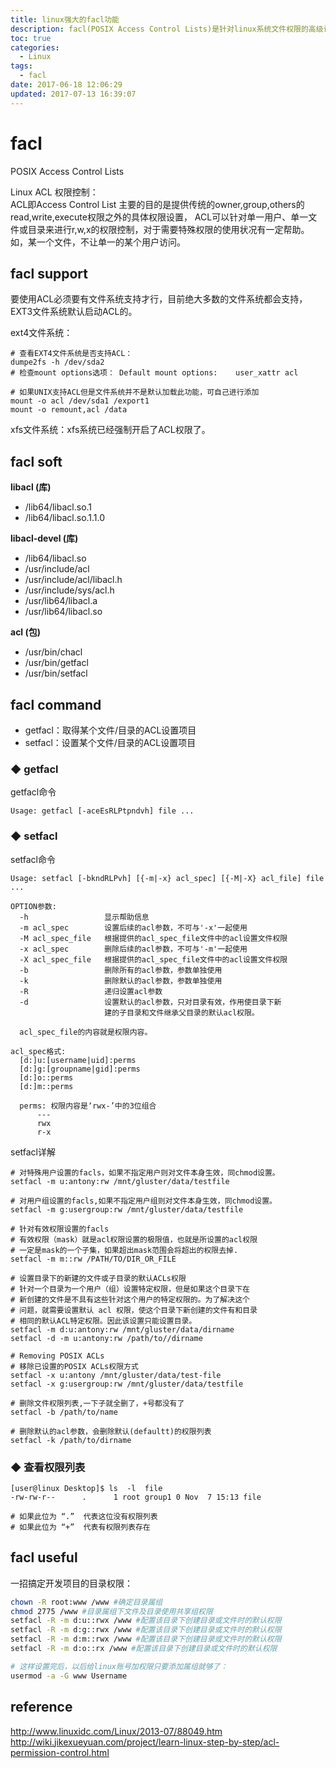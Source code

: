 ```yaml
---
title: linux强大的facl功能
description: facl(POSIX Access Control Lists)是针对linux系统文件权限的高级访问控制。
toc: true
categories:
  - Linux
tags:
  - facl
date: 2017-06-18 12:06:29
updated: 2017-07-13 16:39:07
---
```



# facl 

POSIX Access Control Lists

Linux ACL 权限控制：  
ACL即Access Control List 主要的目的是提供传统的owner,group,others的read,write,execute权限之外的具体权限设置，
ACL可以针对单一用户、单一文件或目录来进行r,w,x的权限控制，对于需要特殊权限的使用状况有一定帮助。
如，某一个文件，不让单一的某个用户访问。

## facl support

要使用ACL必须要有文件系统支持才行，目前绝大多数的文件系统都会支持，EXT3文件系统默认启动ACL的。

ext4文件系统：

```
# 查看EXT4文件系统是否支持ACL：
dumpe2fs -h /dev/sda2
# 检查mount options选项： Default mount options:    user_xattr acl

# 如果UNIX支持ACL但是文件系统并不是默认加载此功能，可自己进行添加
mount -o acl /dev/sda1 /export1
mount -o remount,acl /data
```

xfs文件系统：xfs系统已经强制开启了ACL权限了。

## facl soft

**libacl (库)**
- /lib64/libacl.so.1
- /lib64/libacl.so.1.1.0
 
**libacl-devel (库)**
- /lib64/libacl.so
- /usr/include/acl
- /usr/include/acl/libacl.h
- /usr/include/sys/acl.h
- /usr/lib64/libacl.a
- /usr/lib64/libacl.so

**acl (包)**
- /usr/bin/chacl
- /usr/bin/getfacl
- /usr/bin/setfacl

## facl command

- getfacl：取得某个文件/目录的ACL设置项目
- setfacl：设置某个文件/目录的ACL设置项目

### ◆  getfacl

getfacl命令

```
Usage: getfacl [-aceEsRLPtpndvh] file ...
```

### ◆  setfacl

setfacl命令

```
Usage: setfacl [-bkndRLPvh] [{-m|-x} acl_spec] [{-M|-X} acl_file] file ...

OPTION参数:
  -h                 显示帮助信息
  -m acl_spec        设置后续的acl参数，不可与'-x'一起使用
  -M acl_spec_file   根据提供的acl_spec_file文件中的acl设置文件权限
  -x acl_spec        删除后续的acl参数，不可与'-m'一起使用
  -X acl_spec_file   根据提供的acl_spec_file文件中的acl设置文件权限
  -b                 删除所有的acl参数，参数单独使用
  -k                 删除默认的acl参数，参数单独使用
  -R                 递归设置acl参数
  -d                 设置默认的acl参数，只对目录有效，作用使目录下新
                     建的子目录和文件继承父目录的默认acl权限。

  acl_spec_file的内容就是权限内容。

acl_spec格式:
  [d:]u:[username|uid]:perms
  [d:]g:[groupname|gid]:perms
  [d:]o::perms
  [d:]m::perms
  
  perms: 权限内容是‘rwx-’中的3位组合
      ---
      rwx
      r-x
```

setfacl详解

```
# 对特殊用户设置的facls，如果不指定用户则对文件本身生效，同chmod设置。
setfacl -m u:antony:rw /mnt/gluster/data/testfile

# 对用户组设置的facls,如果不指定用户组则对文件本身生效，同chmod设置。
setfacl -m g:usergroup:rw /mnt/gluster/data/testfile

# 针对有效权限设置的facls
# 有效权限（mask）就是acl权限设置的极限值，也就是所设置的acl权限
# 一定是mask的一个子集，如果超出mask范围会将超出的权限去掉.
setfacl -m m::rw /PATH/TO/DIR_OR_FILE

# 设置目录下的新建的文件或子目录的默认ACLs权限
# 针对一个目录为一个用户（组）设置特定权限，但是如果这个目录下在
# 新创建的文件是不具有这些针对这个用户的特定权限的。为了解决这个
# 问题，就需要设置默认 acl 权限，使这个目录下新创建的文件有和目录
# 相同的默认ACL特定权限。因此该设置只能设置目录。
setfacl -m d:u:antony:rw /mnt/gluster/data/dirname
setfacl -d -m u:antony:rw /path/to//dirname

# Removing POSIX ACLs
# 移除已设置的POSIX ACLs权限方式
setfacl -x u:antony /mnt/gluster/data/test-file
setfacl -x g:usergroup:rw /mnt/gluster/data/testfile

# 删除文件权限列表,一下子就全删了，+号都没有了
setfacl -b /path/to/name

# 删除默认的acl参数，会删除默认(defaultt)的权限列表
setfacl -k /path/to/dirname
```

### ◆  查看权限列表

```
[user@linux Desktop]$ ls  -l  file 
-rw-rw-r--      .      1 root group1 0 Nov  7 15:13 file

# 如果此位为 “.”  代表这位没有权限列表
# 如果此位为 “+”  代表有权限列表存在
```

## facl useful

一招搞定开发项目的目录权限：

```bash
chown -R root:www /www #确定目录属组
chmod 2775 /www #目录属组下文件及目录使用共享组权限
setfacl -R -m d:u::rwx /www #配置该目录下创建目录或文件时的默认权限
setfacl -R -m d:g::rwx /www #配置该目录下创建目录或文件时的默认权限
setfacl -R -m d:m::rwx /www #配置该目录下创建目录或文件时的默认权限
setfacl -R -m d:o::rx /www #配置该目录下创建目录或文件时的默认权限

# 这样设置完后，以后给linux账号加权限只要添加属组就够了：
usermod -a -G www Username
```

## reference

http://www.linuxidc.com/Linux/2013-07/88049.htm  
http://wiki.jikexueyuan.com/project/learn-linux-step-by-step/acl-permission-control.html



